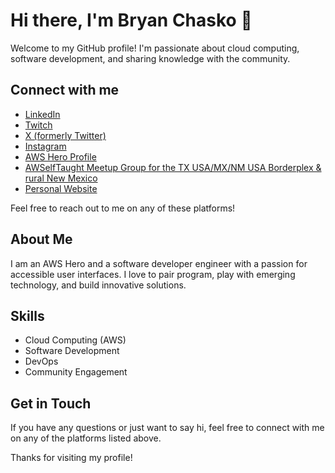 # Hi there, I'm Bryan Chasko 👋

Welcome to my GitHub profile! I'm passionate about cloud computing, software development, and sharing knowledge with the community.

## Connect with me

- [LinkedIn](https://www.linkedin.com/in/bryanChasko)
- [Twitch](https://www.twitch.tv/bryanChasko)
- [X (formerly Twitter)](https://x.com/bryanChasko)
- [Instagram](https://www.instagram.com/bryanChasko)
- [AWS Hero Profile](https://aws.amazon.com/developer/community/heroes/bryan-chasko/)
- [AWSelfTaught Meetup Group for the TX USA/MX/NM USA Borderplex & rural New Mexico](https://meetup.com/AWSelfTaught)
- [Personal Website](https://bryanChasko.com)

Feel free to reach out to me on any of these platforms!

## About Me

I am an AWS Hero and a software developer engineer with a passion for accessible user interfaces. I love to pair program, play with emerging technology, and build innovative solutions.

## Skills

- Cloud Computing (AWS)
- Software Development
- DevOps
- Community Engagement

## Get in Touch

If you have any questions or just want to say hi, feel free to connect with me on any of the platforms listed above.

Thanks for visiting my profile!
